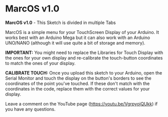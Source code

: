 # MarcOS v1.0

**MarcOS v1.0**   -   This Sketch is divided in multiple Tabs

  MarcOS is a simple menu for your TouchScreen Display of your Arduino.
  It works best with an Arduino Mega but it can also work with an Arduino UNO/NANO
  (although it will use quite a bit of storage and memory).


  **IMPORTANT:** You might need to replace the Libraries for Touch Display with the ones
  for your own display and re-calibrate the touch-button coordinates to match the
  ones of your display.


  **CALIBRATE TOUCH:** Once you upload this sketch to your Arduino, open the Serial Monitor
  and touch the display on the button's borders  to see the coordinates of the point
  you've touched. If these don't match with the coordinates in the code, replace them
  with the correct values for your display.


  Leave a comment on the YouTube page (https://youtu.be/VgrpyojQUkk) if you have any questions.
